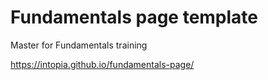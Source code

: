 # Fundamentals page template

Master for Fundamentals training

https://intopia.github.io/fundamentals-page/
